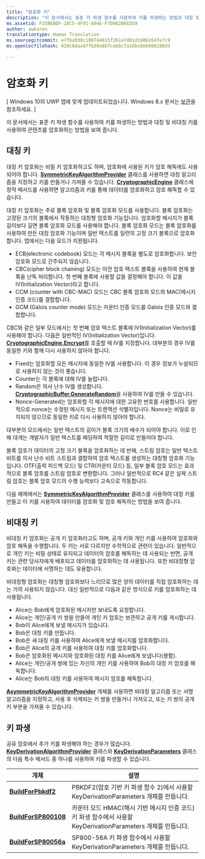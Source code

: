 ```yaml
---
title: "암호화 키"
description: "이 문서에서는 표준 키 파생 함수를 사용하여 키를 파생하는 방법과 대칭 및 비대칭 키를 사용하여 콘텐츠를 암호화하는 방법을 보여 줍니다."
ms.assetid: F35BEBDF-28C5-4F91-A94E-F7D862B6ED59
author: awkoren
translationtype: Human Translation
ms.sourcegitcommit: e7fba930c108744815f261e7d01d198626d7e7c9
ms.openlocfilehash: 420c8daa47fb36e8b7cebbc7a18bc8eb666188d3

---
```


# 암호화 키


\[ Windows 10의 UWP 앱에 맞게 업데이트되었습니다. Windows 8.x 문서는 [보관](http://go.microsoft.com/fwlink/p/?linkid=619132)을 참조하세요. \]


이 문서에서는 표준 키 파생 함수를 사용하여 키를 파생하는 방법과 대칭 및 비대칭 키를 사용하여 콘텐츠를 암호화하는 방법을 보여 줍니다. 

## 대칭 키


대칭 키 암호화는 비밀 키 암호화하고도 하며, 암호화에 사용된 키가 암호 해독에도 사용되어야 합니다. [**SymmetricKeyAlgorithmProvider**](https://msdn.microsoft.com/library/windows/apps/br241537) 클래스를 사용하면 대칭 알고리즘을 지정하고 키를 만들거나 가져올 수 있습니다. [**CryptographicEngine**](https://msdn.microsoft.com/library/windows/apps/br241490) 클래스에 정적 메서드를 사용하면 알고리즘과 키를 통해 데이터를 암호화하고 암호 해독할 수 있습니다.

대칭 키 암호화는 주로 블록 암호화 및 블록 암호화 모드를 사용합니다. 블록 암호화는 고정된 크기의 블록에서 작동하는 대칭형 암호화 기능입니다. 암호화할 메시지가 블록 길이보다 길면 블록 암호화 모드를 사용해야 합니다. 블록 암호화 모드는 블록 암호화를 사용하여 만든 대칭 암호화 기능이며 일반 텍스트를 일련의 고정 크기 블록으로 암호화합니다. 앱에서는 다음 모드가 지원됩니다.

-   ECB(electronic codebook) 모드는 각 메시지 블록을 별도로 암호화합니다. 보안 암호화 모드로 간주되지 않습니다.
-   CBC(cipher block chaining) 모드는 이전 암호 텍스트 블록을 사용하여 현재 블록을 난독 처리합니다. 첫 번째 블록에 사용할 값을 결정해야 합니다. 이 값을 IV(Initialization Vector)라고 합니다.
-   CCM (counter with CBC-MAC) 모드는 CBC 블록 암호화 모드와 MAC(메시지 인증 코드)를 결합합니다.
-   GCM (Galois counter mode) 모드는 카운터 인증 모드를 Galois 인증 모드와 결합합니다.

CBC와 같은 일부 모드에서는 첫 번째 암호 텍스트 블록에 IV(Initialization Vector)를 사용해야 합니다. 다음은 일반적인 IV(Initialization Vector)입니다. [**CryptographicEngine.Encrypt**](https://msdn.microsoft.com/library/windows/apps/br241494)를 호출할 때 IV를 지정합니다. 대부분의 경우 IV를 동일한 키와 함께 다시 사용하지 않아야 합니다.

-   Fixed는 암호화할 모든 메시지에 동일한 IV를 사용합니다. 이 경우 정보가 누설되므로 사용하지 않는 것이 좋습니다.
-   Counter는 각 블록에 대해 IV를 늘립니다.
-   Random은 의사 난수 IV를 생성합니다. [**CryptographicBuffer.GenerateRandom**](https://msdn.microsoft.com/library/windows/apps/br241392)을 사용하여 IV를 만들 수 있습니다.
-   Nonce-Generated는 암호화할 각 메시지에 대한 고유한 번호를 사용합니다. 일반적으로 nonce는 수정된 메시지 또는 트랜잭션 식별자입니다. Nonce는 비밀로 유지되지 않으므로 동일한 키로 다시 사용하지 않아야 합니다.

대부분의 모드에서는 일반 텍스트의 길이가 블록 크기의 배수가 되어야 합니다. 이로 인해 대개는 개발자가 일반 텍스트를 패딩하여 적절한 길이로 만들어야 합니다.

블록 암호가 데이터의 고정 크기 블록을 암호화하는 데 반해, 스트림 암호는 일반 텍스트 비트를 의사 난수 비트 스트림과 결합하여 암호 텍스트를 생성하는 대칭형 암호화 기능입니다. OTF(출력 피드백 모드) 및 CTR(카운터 모드) 등, 일부 블록 암호 모드는 효과적으로 블록 암호를 스트림 암호로 변환합니다. 그러나 일반적으로 RC4 같은 실제 스트림 암호는 블록 암호 모드의 수행 능력보다 고속으로 작동합니다.

다음 예제에서는 [**SymmetricKeyAlgorithmProvider**](https://msdn.microsoft.com/library/windows/apps/br241537) 클래스를 사용하여 대칭 키를 만들고 이 키를 사용하여 데이터를 암호화 및 암호 해독하는 방법을 보여 줍니다.

## 비대칭 키


비대칭 키 암호화는 공개 키 암호화라고도 하며, 공개 키와 개인 키를 사용하여 암호화와 암호 해독을 수행합니다. 두 키는 서로 다르지만 수학적으로 관련이 있습니다. 일반적으로 개인 키는 비밀 상태로 유지되고 데이터의 암호를 해독하는 데 사용되는 반면, 공개 키는 관련 당사자에게 배포되고 데이터를 암호화하는 데 사용됩니다. 또한 비대칭형 암호화는 데이터에 서명하는 데도 유용합니다.

비대칭형 암호화는 대칭형 암호화보다 느리므로 많은 양의 데이터를 직접 암호화하는 데는 거의 사용되지 않습니다. 대신 일반적으로 다음과 같은 방식으로 키를 암호화하는 데 사용됩니다.

-   Alice는 Bob에게 암호화된 메시지만 보내도록 요청합니다.
-   Alice는 개인/공개 키 쌍을 만들어 개인 키 암호는 보관하고 공개 키를 게시합니다.
-   Bob이 Alice에게 보낼 메시지가 있습니다.
-   Bob은 대칭 키를 만듭니다.
-   Bob은 새 대칭 키를 사용하여 Alice에게 보낼 메시지를 암호화합니다.
-   Bob은 Alice의 공개 키를 사용하여 대칭 키를 암호화합니다.
-   Bob은 암호화된 메시지와 암호화된 대칭 키를 Alice에게 보냅니다(봉함).
-   Alice는 개인/공개 쌍에 있는 자신의 개인 키를 사용하여 Bob의 대칭 키 암호를 해독합니다.
-   Alice는 Bob의 대칭 키를 사용하여 메시지 암호를 해독합니다.

[**AsymmetricKeyAlgorithmProvider**](https://msdn.microsoft.com/library/windows/apps/br241478) 개체를 사용하면 비대칭 알고리즘 또는 서명 알고리즘을 지정하고, 사용 후 삭제되는 키 쌍을 만들거나 가져오고, 또는 키 쌍의 공개 키 부분을 가져올 수 있습니다.

## 키 파생


공유 암호에서 추가 키를 파생해야 하는 경우가 많습니다. [**KeyDerivationAlgorithmProvider**](https://msdn.microsoft.com/library/windows/apps/br241518) 클래스와 [**KeyDerivationParameters**](https://msdn.microsoft.com/library/windows/apps/br241524) 클래스의 다음 특수 메서드 중 하나를 사용하여 키를 파생할 수 있습니다.

| 개체                                                                            | 설명                                                                                                                                |
|-----------------------------------------------------------------------------------|--------------------------------------------------------------------------------------------------------------------------------------------|
| [**BuildForPbkdf2**](https://msdn.microsoft.com/library/windows/apps/br241525)    | PBKDF2(암호 기반 키 파생 함수 2)에서 사용할 KeyDerivationParameters 개체를 만듭니다.                                 |
| [**BuildForSP800108**](https://msdn.microsoft.com/library/windows/apps/br241526)  | 카운터 모드 HMAC(해시 기반 메시지 인증 코드) 키 파생 함수에서 사용할 KeyDerivationParameters 개체를 만듭니다. |
| [**BuildForSP80056a**](https://msdn.microsoft.com/library/windows/apps/br241527)  | SP800-56A 키 파생 함수에서 사용할 KeyDerivationParameters 개체를 만듭니다.                                                 |

 



<!--HONumber=Aug16_HO3-->


